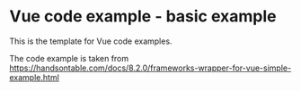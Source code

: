# Vue code example - basic example

This is the template for Vue code examples.

The code example is taken from https://handsontable.com/docs/8.2.0/frameworks-wrapper-for-vue-simple-example.html